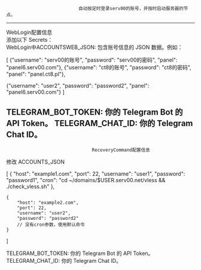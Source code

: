                                自动按定时登录serv00的账号，并按时启动服务器的节点。
-------------------------------------------------------------------------------------------------
WebLogin配置信息                                                                        
添加以下 Secrets：                                                                             
WebLogin中ACCOUNTSWEB_JSON: 包含账号信息的 JSON 数据。例如：
                                                                                                                                 
[
  {"username": "serv00的账号", "password": "serv00的密码", "panel": "panel6.serv00.com"},
  {"username": "ct8的账号", "password": "ct8的密码", "panel": "panel.ct8.pl"},
  
  {"username": "user2", "password": "password2", "panel": "panel6.serv00.com"}
]
                                                                                                  
TELEGRAM_BOT_TOKEN: 你的 Telegram Bot 的 API Token。
TELEGRAM_CHAT_ID: 你的 Telegram Chat ID。
----------------------------------------------------------------------------------------------------
                                    RecoveryCommand配置信息                                  
修改 ACCOUNTS_JSON                                                                          
                                                                                                            
[
    {
        "host": "example1.com",
        "port": 22,
        "username": "user1",
        "password": "password1",
        "cron": "cd ~/domains/$USER.serv00.net/vless && ./check_vless.sh"
    },
              
    {
        "host": "example2.com",
        "port": 22,
        "username": "user2",
        "password": "password2"
        // 没有cron参数，使用默认命令
    }
]
                                                                                            
TELEGRAM_BOT_TOKEN: 你的 Telegram Bot 的 API Token。                                                 
TELEGRAM_CHAT_ID: 你的 Telegram Chat ID。                                                        
 

